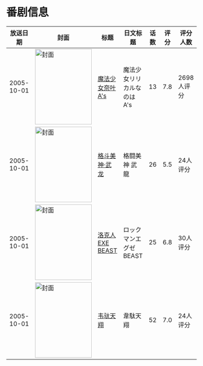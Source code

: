 # 番剧信息

|放送日期|封面|标题|日文标题|话数|评分|评分人数|
|---|---|---|---|---|---|---|
|2005-10-01|<img src="https://lain.bgm.tv/pic/cover/c/7e/b3/1263_4d3VO.jpg" alt="封面" style="width:150px;height:200px;object-fit:cover;">|[魔法少女奈叶A's](https://bangumi.tv/subject/1263)|魔法少女リリカルなのはA's|13|7.8|2698人评分|
|2005-10-01|<img src="https://lain.bgm.tv/pic/cover/c/0c/d6/3357_w2TQ6.jpg" alt="封面" style="width:150px;height:200px;object-fit:cover;">|[格斗美神·武龙](https://bangumi.tv/subject/3357)|格闘美神 武龍|26|5.5|24人评分|
|2005-10-01|<img src="https://lain.bgm.tv/pic/cover/c/c6/78/4756_uJtlX.jpg" alt="封面" style="width:150px;height:200px;object-fit:cover;">|[洛克人EXE BEAST](https://bangumi.tv/subject/4756)|ロックマンエグゼBEAST|25|6.8|30人评分|
|2005-10-01|<img src="https://lain.bgm.tv/pic/cover/c/c0/97/47534_aBaz6.jpg" alt="封面" style="width:150px;height:200px;object-fit:cover;">|[韦驮天翔](https://bangumi.tv/subject/47534)|韋駄天翔|52|7.0|24人评分|

